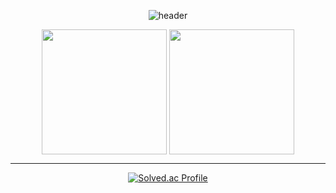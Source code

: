 <div align="center">

  
![header](https://capsule-render.vercel.app/api?type=waving&color=gradient&height=200&section=header&text=👨‍💻HunTeac&fontSize=60&fontColor=ffffff&fontAlign=50)


</div>


<div align="center">

<img height=200 align="center" src="https://github-readme-stats.vercel.app/api?username=HunTeac&show_icons=true&theme=tokyonight&card_width=320"/>


<img height=200 align="center" src="https://github-readme-stats.vercel.app/api/top-langs/?username=HunTeac&layout=compact&theme=tokyonight&card_width=320" />

</div>


------------

<div align="center">


  
[![Solved.ac Profile](http://mazassumnida.wtf/api/v2/generate_badge?boj=98cline)](https://solved.ac/98cline/)  

</div>
